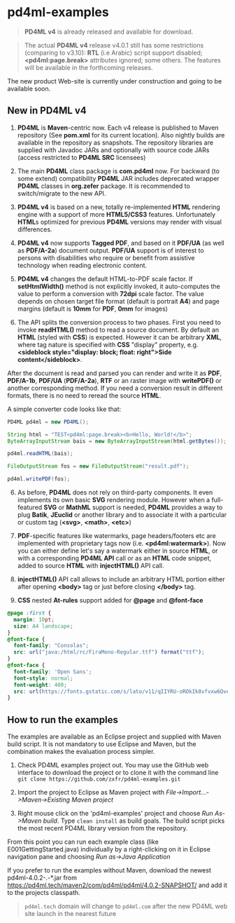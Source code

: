 pd4ml-examples
==============

> **PD4ML v4** is already released and available for download.  

> The actual **PD4ML v4** release v4.0.1 still has some restrictions (comparing to v3.10): **RTL** (i.e Arabic) script support disabled;
**&lt;pd4ml:page.break&gt;** attributes ignored; some others. The features will be available in the forthcoming releases.

The new product Web-site is currently under construction and going to be available soon.

New in PD4ML v4
---------------

1. **PD4ML** is **Maven**-centric now. Each v4 release is published to Maven repository (See **pom.xml** for its current location). 
Also nightly builds are available in the 
repository as snapshots. The repository libraries are supplied with Javadoc JARs and optionally with source code JARs (access restricted to **PD4ML SRC** licensees)

2. The main **PD4ML** class package is **com.pd4ml** now. For backward (to some extend) compatibility **PD4ML** JAR includes deprecated 
wrapper **PD4ML** classes in **org.zefer** package. It is recommended to switch/migrate to the new API.

3. **PD4ML v4** is based on a new, totally re-implemented **HTML** rendering engine with a support of more **HTML5/CSS3** features. Unfortunately **HTML**s optimized 
for previous **PD4ML** versions may render with visual differences.

4. **PD4ML v4** now supports **Tagged PDF**, and based on it **PDF/UA** (as well as **PDF/A-2a**) document output. **PDF/UA** support is of interest to persons with disabilities who require 
or benefit from assistive technology when reading electronic content.

5. **PD4ML v4** changes the default HTML-to-PDF scale factor. If **setHtmlWidth()** method is not explicitly invoked, it auto-computes the value to perform
a conversion with **72dpi** scale factor. The value depends on chosen target file format (default is portrait **A4**) and page margins 
(default is **10mm** for **PDF**, **0mm** for images) 

6. The API splits the conversion process to two phases. First you need to invoke **readHTML()** method to read a source document. 
By default an **HTML** (styled with **CSS**) is expected. However it can be arbitrary **XML**, where tag nature is specified with **CSS** "display" 
property, e.g. **&lt;sideblock style="display: block; float: right"&gt;Side content&lt;/sideblock&gt;**.

After the document is read and parsed you can render and write it as **PDF**, **PDF/A-1b**, **PDF/UA** (**PDF/A-2a**), **RTF** or an raster image with **writePDF()** or 
another corresponding method. If you need a conversion result in different formats, there is no need to reread the source **HTML**. 

A simple converter code looks like that:
```java
PD4ML pd4ml = new PD4ML();

String html = "TEST<pd4ml:page.break><b>Hello, World!</b>";
ByteArrayInputStream bais = new ByteArrayInputStream(html.getBytes());

pd4ml.readHTML(bais);

FileOutputStream fos = new FileOutputStream("result.pdf");

pd4ml.writePDF(fos);
```
 
6. As before, **PD4ML** does not rely on third-party components. It even implements its own basic **SVG** rendering module. However when 
a full-featured **SVG** or **MathML** support is needed, **PD4ML** provides a way to plug **Batik**, **JEuclid** or another library and to associate 
it with a particular or custom tag (**&lt;svg&gt;**, **&lt;math&gt;**, **&lt;etc&gt;**)  

7. **PDF**-specific features like watermarks, page headers/footers etc are implemented with proprietary tags now (i.e. **&lt;pd4ml:watermark&gt;**).
Now you can either define let's say a watermark either in source **HTML**, or with a corresponding **PD4ML API** call or as 
an **HTML** code snippet, added to source **HTML** with **injectHTML()** API call.

8. **injectHTML()** API call allows to include an arbitrary HTML portion either after opening **&lt;body&gt;** tag or just before closing 
**&lt;/body&gt;** tag.

9. **CSS** nested **At-rules** support added for **@page** and **@font-face**
```css
@page :first {
  margin: 10pt;
  size: A4 landscape;
}
@font-face {
  font-family: "Consolas";
  src: url("java:/html/rc/FiraMono-Regular.ttf") format("ttf");
}
@font-face { 
  font-family: 'Open Sans';
  font-style: normal;
  font-weight: 400;
  src: url(https://fonts.gstatic.com/s/lato/v11/qIIYRU-oROkIk8vfvxw6QvesZW2xOQ-xsNqO47m55DA.woff) format('woff');
}

```

How to run the examples
-----------------------

The examples are available as an Eclipse project and supplied with Maven build script. 
It is not mandatory to use Eclipse and Maven, but the combination makes the evaluation process simpler.   

1. Check PD4ML examples project out. You may use the GitHub web interface to download 
the project or to clone it with the command line ```git clone https://github.com/zxfr/pd4ml-examples.git```

2. Import the project to Eclipse as Maven project with *File->Import...->Maven->Existing Maven project* 

3. Right mouse click on the 'pd4ml-examples' project and choose *Run As->Maven build*. Type ```clean install``` 
as build goals. The build script picks the most recent PD4ML library version from the repository.

From this point you can run each example class (like E001GettingStarted.java) individually by a right-clicking 
on it in Eclipse navigation pane and choosing *Run as->Java Application*

If you prefer to run the examples without Maven, download the newest 
pd4ml-4.0.2-*.*-*.jar from https://pd4ml.tech/maven2/com/pd4ml/pd4ml/4.0.2-SNAPSHOT/ and add it to the projects classpath.

> ```pd4ml.tech``` domain will change to ```pd4ml.com``` after the new PD4ML web site launch in the nearest future




